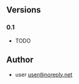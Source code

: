 <h2>Versions</h2>

<h3>0.1</h3>

* TODO

<h2>Author</h2>

* user <a href="mailto:user@noreply.net">user@noreply.net</a>

